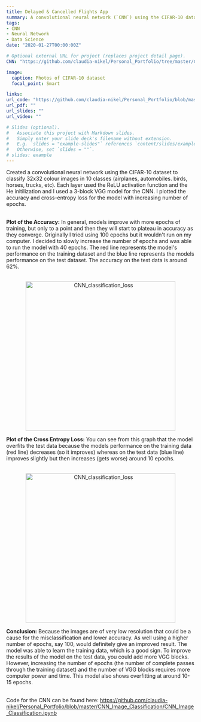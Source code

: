 ```yaml
---
title: Delayed & Cancelled Flights App
summary: A convolutional neural network (`CNN`) using the CIFAR-10 dataset to classify 32x32 colour images in 10 classes.
tags:
- CNN
- Neural Network
- Data Science
date: "2020-01-27T00:00:00Z"

# Optional external URL for project (replaces project detail page).
CNN: "https://github.com/claudia-nikel/Personal_Portfolio/tree/master/CNN_Image_Classification"

image:
  caption: Photos of CIFAR-10 dataset
  focal_point: Smart

links:
url_code: "https://github.com/claudia-nikel/Personal_Portfolio/blob/master/CNN_Image_Classification/CNN_Image_Classification.ipynb"
url_pdf: ""
url_slides: ""
url_video: ""

# Slides (optional).
#   Associate this project with Markdown slides.
#   Simply enter your slide deck's filename without extension.
#   E.g. `slides = "example-slides"` references `content/slides/example-slides.md`.
#   Otherwise, set `slides = ""`.
# slides: example
---
```


Created a convolutional neural network using the CIFAR-10 dataset to classify 32x32 colour images in 10 classes (airplanes, automobiles. birds, horses, trucks, etc). Each layer used the ReLU activation function and the He initilization and I used a 3-block VGG model for the CNN. I plotted the accuracy and cross-entropy loss for the model with increasing number of epochs. <br/><br/>


**Plot of the Accuracy:** 
In general, models improve with more epochs of training, but only to a point and then they will start to plateau in accuracy as they converge. Originally I tried using 100 epochs but it wouldn't run on my computer. I decided to slowly increase the number of epochs and was able to run the model with 40 epochs. The red line represents the model's performance on the training dataset and the blue line represents the models performance on the test dataset. The accuracy on the test data is around 62%. <br/><br/>

<p align="center"><img src="/img/CNN_classification_accuracy.png" alt="CNN_classification_loss" width="400"/></p>

**Plot of the Cross Entropy Loss:**
You can see from this graph that the model overfits the test data because the models performance on the training data (red line) decreases (so it improves) whereas on the test data (blue line) improves slightly but then increases (gets worse) around 10 epochs. <br/><br/>

<p align="center"><img src="/img/CNN_classification_loss.png" alt="CNN_classification_loss" width="400"/></p>

**Conclusion:**
Because the images are of very low resolution that could be a cause for the misclassification and lower accuracy. As well using a higher number of epochs, say 100, would definitely give an improved result. The model was able to learn the training data, which is a good sign. To improve the results of the model on the test data, you could add more VGG blocks. However, increasing the number of epochs (the number of complete passes through the training dataset) and the number of VGG blocks requires more computer power and time. This model also shows overfitting at around 10-15 epochs. <br/> <br/>

Code for the CNN can be found here: https://github.com/claudia-nikel/Personal_Portfolio/blob/master/CNN_Image_Classification/CNN_Image_Classification.ipynb


